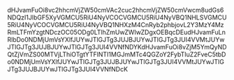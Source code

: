 dHJvamFuOi8vc2hhcmVjZW50cmVAc2cuc2hhcmVjZW50cmVwcm8udGs6NDQzI1JlbGF5XyVGMCU5RiU4NyVCOCVGMCU5RiU4NyVBQ1NHLSVGMCU5RiU4NyVCOCVGMCU5RiU4NyVBQ1NHXzM4CnRyb2phbjovL2Y3MzY4MzRmLTFmYzgtNDczOC05ODg0LTlhZmUwZWIwZDgxOEBqcDEudHJvamFuLnRlbDo0NDMjUmVsYXlfJUYwJTlGJTg3JUJBJUYwJTlGJTg3JUI4VVMtJUYwJTlGJTg3JUJBJUYwJTlGJTg3JUI4VVNfNDYKdHJvamFuOi8vZjM5YmQyNDQtZjVmZS00MTVjLThiOTgtYTFlNTI1MGJmMTc4QGZoY2FybTIuZ2FveC5tbDo0NDMjUmVsYXlfJUYwJTlGJTg3JUJBJUYwJTlGJTg3JUI4VVMtJUYwJTlGJTg3JUJBJUYwJTlGJTg3JUI4VVNfNDcK